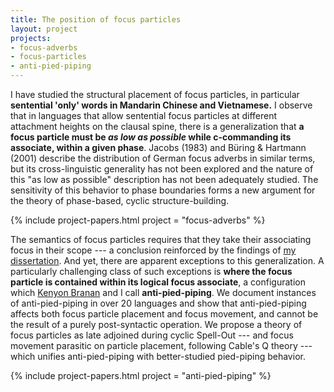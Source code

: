 ```yaml
---
title: The position of focus particles
layout: project
projects:
- focus-adverbs
- focus-particles
- anti-pied-piping
---
```


I have studied the structural placement of focus particles, in particular **sentential 'only' words in Mandarin Chinese and Vietnamese.** I observe that in languages that allow sentential focus particles at different attachment heights on the clausal spine, there is a generalization that **a focus particle must be *as low as possible* while c-commanding its associate, within a given phase**. Jacobs (1983) and Büring & Hartmann (2001) describe the distribution of German focus adverbs in similar terms, but its cross-linguistic generality has not been explored and the nature of this "as low as possible" description has not been adequately studied. The sensitivity of this behavior to phase boundaries forms a new argument for the theory of phase-based, cyclic structure-building.

{% include project-papers.html project = "focus-adverbs" %}

The semantics of focus particles requires that they take their associating focus in their scope --- a conclusion reinforced by the findings of [my dissertation](/research/dissertation.html). And yet, there are apparent exceptions to this generalization. A particularly challenging class of such exceptions is **where the focus particle is contained within its logical focus associate**, a configuration which [Kenyon Branan](https://sites.google.com/view/kbranan/home) and I call **anti-pied-piping**. We document instances of anti-pied-piping in over 20 languages and show that anti-pied-piping affects both focus particle placement and focus movement, and cannot be the result of a purely post-syntactic operation. We propose a theory of focus particles as late adjoined during cyclic Spell-Out --- and focus movement parasitic on particle placement, following Cable's Q theory --- which unifies anti-pied-piping with better-studied pied-piping behavior.

{% include project-papers.html project = "anti-pied-piping" %}
